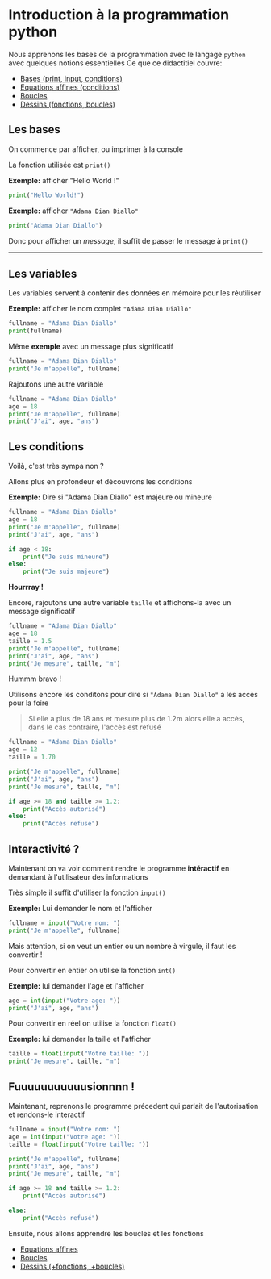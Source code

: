 # Introduction à la programmation python
Nous apprenons les bases de la programmation avec le langage `python` avec quelques notions essentielles
Ce que ce didactitiel couvre:

* [Bases (print, input, conditions)](README.md)
* [Equations affines (conditions)](eq_affine.md)
* [Boucles](boucles.md)
* [Dessins (fonctions, boucles)](dessins.md)

## Les bases
On commence par afficher, ou imprimer à la console

La fonction utilisée est `print()`

**Exemple:** afficher "Hello World !"
```py
print("Hello World!")
```

**Exemple:** afficher `"Adama Dian Diallo"`
```py
print("Adama Dian Diallo")
```

Donc pour afficher un *message*, il suffit de passer le message à `print()`

------------------------------------------------------------
## Les variables
Les variables servent à contenir des données en mémoire pour les réutiliser

**Exemple:** afficher le nom complet `"Adama Dian Diallo"`
```py
fullname = "Adama Dian Diallo"
print(fullname)
```

Même **exemple** avec un message plus significatif

```py
fullname = "Adama Dian Diallo"
print("Je m'appelle", fullname)
```

Rajoutons une autre variable
```py
fullname = "Adama Dian Diallo"
age = 18
print("Je m'appelle", fullname)
print("J'ai", age, "ans")
```
## Les conditions

Voilà, c'est très sympa non ?

Allons plus en profondeur et découvrons les conditions

**Exemple:** Dire si "Adama Dian Diallo" est majeure ou mineure

```py
fullname = "Adama Dian Diallo"
age = 18
print("Je m'appelle", fullname)
print("J'ai", age, "ans")

if age < 18:
    print("Je suis mineure")
else:
    print("Je suis majeure")
```

**Hourrray !**

Encore, rajoutons une autre variable `taille` et affichons-la avec un message significatif

```py
fullname = "Adama Dian Diallo"
age = 18
taille = 1.5
print("Je m'appelle", fullname)
print("J'ai", age, "ans")
print("Je mesure", taille, "m")
```

Hummm bravo !

Utilisons encore les conditons pour dire si `"Adama Dian Diallo"` a les accès pour la foire

> Si elle a plus de 18 ans et mesure plus de 1.2m alors elle a accès, dans le cas contraire, l'accès est refusé

```py
fullname = "Adama Dian Diallo"
age = 12
taille = 1.70

print("Je m'appelle", fullname)
print("J'ai", age, "ans")
print("Je mesure", taille, "m")

if age >= 18 and taille >= 1.2:
    print("Accès autorisé")
else:
    print("Accès refusé")
```

## Interactivité ?

Maintenant on va voir comment rendre le programme **intéractif** en demandant à l'utilisateur des informations

Très simple il suffit d'utiliser la fonction `input()`

**Exemple:** Lui demander le nom et l'afficher

```py
fullname = input("Votre nom: ")
print("Je m'appelle", fullname)
```

Mais attention, si on veut un entier ou un nombre à virgule, il faut les convertir !

Pour convertir en entier on utilise la fonction `int()`

**Exemple:** lui demander l'age et l'afficher

```py
age = int(input("Votre age: "))
print("J'ai", age, "ans")
```

Pour convertir en réel on utilise la fonction `float()`

**Exemple:** lui demander la taille et l'afficher

```py
taille = float(input("Votre taille: "))
print("Je mesure", taille, "m")
```

## Fuuuuuuuuuuusionnnn !

Maintenant, reprenons le programme précedent qui parlait de l'autorisation et rendons-le interactif

```py
fullname = input("Votre nom: ")
age = int(input("Votre age: "))
taille = float(input("Votre taille: "))

print("Je m'appelle", fullname)
print("J'ai", age, "ans")
print("Je mesure", taille, "m")

if age >= 18 and taille >= 1.2:
    print("Accès autorisé")

else:
    print("Accès refusé")
```

Ensuite, nous allons apprendre les boucles et les fonctions

* [Equations affines](eq_affine.md)
* [Boucles](boucles.md)
* [Dessins (+fonctions, +boucles)](dessins.md)
